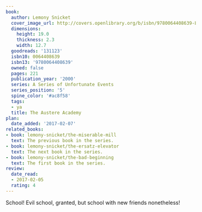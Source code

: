 ```yaml
---
book:
  author: Lemony Snicket
  cover_image_url: http://covers.openlibrary.org/b/isbn/9780064408639-L.jpg
  dimensions:
    height: 19.0
    thickness: 2.3
    width: 12.7
  goodreads: '131123'
  isbn10: 0064408639
  isbn13: '9780064408639'
  owned: false
  pages: 221
  publication_year: '2000'
  series: A Series of Unfortunate Events
  series_position: '5'
  spine_color: '#ac8f58'
  tags:
  - ya
  title: The Austere Academy
plan:
  date_added: '2017-02-07'
related_books:
- book: lemony-snicket/the-miserable-mill
  text: The previous book in the series.
- book: lemony-snicket/the-ersatz-elevator
  text: The next book in the series.
- book: lemony-snicket/the-bad-beginning
  text: The first book in the series.
review:
  date_read:
  - 2017-02-05
  rating: 4
---
```


School! Evil school, granted, but school with new friends nonetheless!
